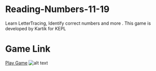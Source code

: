 # Reading-Numbers-11-19
 Learn LetterTracing, Identify correct numbers and more . This game is developed by Kartik for KEPL
# Game Link
[Play Game](https://learning-and-design.github.io/Reading-Numbers-11-19/web/V3)
![alt text](https://learning-and-design.github.io/Reading-Numbers-11-19/web/V3/qrcode.png)